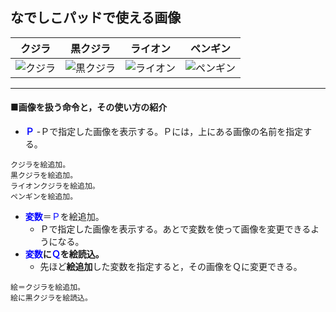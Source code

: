 なでしこパッドで使える画像
---

|クジラ|黒クジラ|ライオン|ペンギン|
|:----:|:----:|:----:|:----:|
|![クジラ](./img/kujira.png)|![黒クジラ](./img/kujira-bk.png)|![ライオン](./img/lion.gif)|![ペンギン](./img/penguin.gif)|

***

#### ■画像を扱う命令と，その使い方の紹介

- <font color="blue">**Ｐ**</font>
	-Ｐで指定した画像を表示する。Ｐには，上にある画像の名前を指定する。

```
クジラを絵追加。
黒クジラを絵追加。
ライオンクジラを絵追加。
ペンギンを絵追加。
```

- <font color="blue">**変数**</font>＝<font color="blue">Ｐ</font>を絵追加。
	- Ｐで指定した画像を表示する。あとで変数を使って画像を変更できるようになる。
- <font color="blue">**変数</font>に<font color="blue">Ｑ</font>を絵読込。**
	- 先ほど**絵追加**した変数を指定すると，その画像をＱに変更できる。

```
絵＝クジラを絵追加。
絵に黒クジラを絵読込。
```

